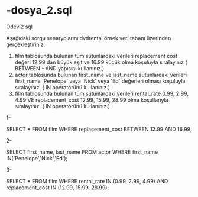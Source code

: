 # -dosya_2.sql
Ödev 2 sql

Aşağıdaki sorgu senaryolarını dvdrental örnek veri tabanı üzerinden gerçekleştiriniz.

1. film tablosunda bulunan tüm sütunlardaki verileri replacement cost değeri 12.99 dan büyük eşit ve 16.99 küçük olma koşuluyla sıralayınız ( BETWEEN - AND yapısını kullanınız.)
2. actor tablosunda bulunan first_name ve last_name sütunlardaki verileri first_name 'Penelope' veya 'Nick' veya 'Ed' değerleri olması koşuluyla sıralayınız. ( IN operatörünü kullanınız.)
3. film tablosunda bulunan tüm sütunlardaki verileri rental_rate 0.99, 2.99, 4.99 VE replacement_cost 12.99, 15.99, 28.99 olma koşullarıyla sıralayınız. ( IN operatörünü kullanınız.)


1- 

SELECT * FROM film 
WHERE replacement_cost BETWEEN 12.99 AND 16.99;

2- 

SELECT first_name, last_name FROM actor 
WHERE first_name IN('Penelope','Nick','Ed');

3-

SELECT * FROM film 
WHERE rental_rate IN (0.99, 2.99, 4.99) AND replacement_cost IN (12.99, 15.99, 28.99);





